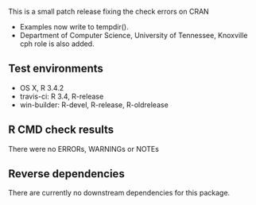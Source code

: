 This is a small patch release fixing the check errors on CRAN
* Examples now write to tempdir().
* Department of Computer Science, University of Tennessee, Knoxville cph role is also added.

## Test environments
* OS X, R 3.4.2
* travis-ci: R 3.4, R-release
* win-builder: R-devel, R-release, R-oldrelease

## R CMD check results

There were no ERRORs, WARNINGs or NOTEs

## Reverse dependencies

There are currently no downstream dependencies for this package.
